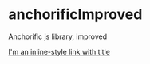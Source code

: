 # anchorificImproved
Anchorific js library, improved

[I'm an inline-style link with title](http://ctrlcsharpetc.blogspot.co.uk/2016/10/anchorific-improved.html "See this blog post for operation")
